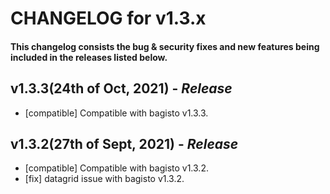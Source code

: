 # CHANGELOG for v1.3.x

#### This changelog consists the bug & security fixes and new features being included in the releases listed below.

## **v1.3.3(24th of Oct, 2021)** - _Release_

- [compatible] Compatible with bagisto v1.3.3.

## **v1.3.2(27th of Sept, 2021)** - _Release_

- [compatible] Compatible with bagisto v1.3.2.
- [fix] datagrid issue with bagisto v1.3.2.

